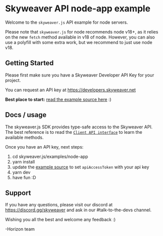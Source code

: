 Skyweaver API node-app example
==============================

Welcome to the `skyweaver.js` API example for node servers.

Please note that `skyweaver.js` for node recommends node v18+, as it relies on
the new `fetch` method available in v18 of node. However, you can also use a polyfill with
some extra work, but we recommend to just use node v18.


## Getting Started

Please first make sure you have a Skyweaver Developer API Key for your project.

You can request an API key at https://developers.skyweaver.net

**Best place to start:** [read the example source here](src/main.ts) :)


## Docs / usage

The skyweaver.js SDK provides type-safe access to the Skyweaver API. The best
reference is to read the [`Client API interface`](/src/skyweaver-api.gen.ts) to
learn the available methods.

Once you have an API key, next steps:

1. cd skyweaver.js/examples/node-app
2. yarn install
3. update the [example source](src/main.ts) to set `apiAccessToken` with your api key
4. yarn dev
5. have fun :D


## Support

If you have any questions, please visit our discord at https://discord.gg/skyweaver
and ask in our #talk-to-the-devs channel.

Wishing you all the best and welcome any feedback :)

-Horizon team
